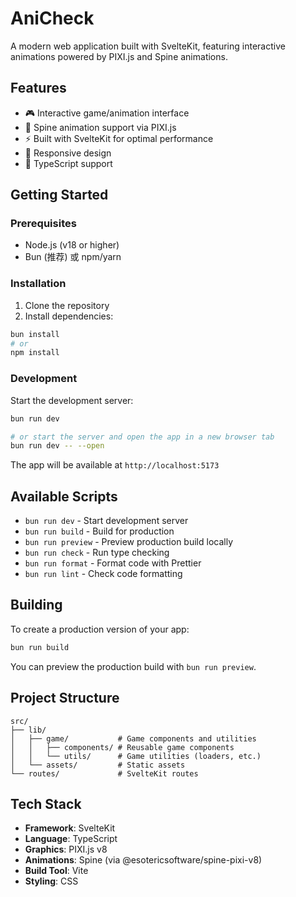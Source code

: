 # AniCheck

A modern web application built with SvelteKit, featuring interactive animations powered by PIXI.js and Spine animations.

## Features

- 🎮 Interactive game/animation interface
- 🎨 Spine animation support via PIXI.js
- ⚡ Built with SvelteKit for optimal performance
- 📱 Responsive design
- 🎯 TypeScript support

## Getting Started

### Prerequisites

- Node.js (v18 or higher)
- Bun (推荐) 或 npm/yarn

### Installation

1. Clone the repository
2. Install dependencies:

```sh
bun install
# or
npm install
```

### Development

Start the development server:

```sh
bun run dev

# or start the server and open the app in a new browser tab
bun run dev -- --open
```

The app will be available at `http://localhost:5173`

## Available Scripts

- `bun run dev` - Start development server
- `bun run build` - Build for production
- `bun run preview` - Preview production build locally
- `bun run check` - Run type checking
- `bun run format` - Format code with Prettier
- `bun run lint` - Check code formatting

## Building

To create a production version of your app:

```sh
bun run build
```

You can preview the production build with `bun run preview`.

## Project Structure

```
src/
├── lib/
│   ├── game/           # Game components and utilities
│   │   ├── components/ # Reusable game components
│   │   └── utils/      # Game utilities (loaders, etc.)
│   └── assets/         # Static assets
└── routes/             # SvelteKit routes
```

## Tech Stack

- **Framework**: SvelteKit
- **Language**: TypeScript
- **Graphics**: PIXI.js v8
- **Animations**: Spine (via @esotericsoftware/spine-pixi-v8)
- **Build Tool**: Vite
- **Styling**: CSS

